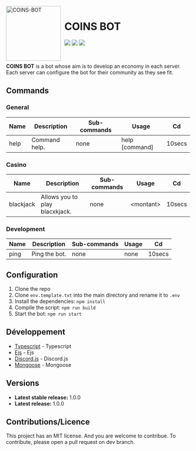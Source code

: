<img width="150" height="150" align="left" style="float: left; margin: 0 10px 0 0;" alt="COINS-BOT" src="https://cdn.discordapp.com/attachments/1147245363447734292/1157759929910820865/coinsbot.png?ex=6519c775&is=651875f5&hm=503cd8205c4ed0fbdf2e2a53de0074b48fdd97477641d8d3f60b21937dc2c9ef&">

# COINS BOT

[![](https://img.shields.io/discord/1071891755911368806.svg?logo=discord&colorB=7289DA)](https://discord.gg/TrG3efTzWW)
[![](https://img.shields.io/badge/discord.js-v14.0.0-blue.svg?logo=npm)](https://discord.js.org/)
[![](https://img.shields.io/badge/nodejs-16.6.0-green.svg)](https://www.nodejs.org)


<br>

**COINS BOT** is a bot whose aim is to develop an economy in each server. Each server can configure the bot for their community as they see fit.

## Commands

### General

| Name          | Description                                                             | Sub-commands                | Usage                         | Cd     |
| ------------- | ----------------------------------------------------------------------- | --------------------------- | ----------------------------- | ------ |
| help          | Command help.                                                           | none                        | help [command]                | 10secs |

### Casino

| Name          | Description                          | Sub-commands                | Usage                 | Cd     |
| ------------- | ------------------------------------ | --------------------------- | --------------------- | ------ |
| blackjack     | Allows you to play blacxkjack.       | none                        | \<montant>            | 10secs |


### Development

| Name          | Description                          | Sub-commands                | Usage                 | Cd     |
| ------------- | ------------------------------------ | --------------------------- | --------------------- | ------ |
| ping          | Ping the bot.                        | none                        | none                  | 10secs |

## Configuration

1. Clone the repo
2. Clone `env.template.txt` into the main directory and rename it to `.env`
3. Install the dependencies: `npm install`
4. Compile the script: `npm run build`
5. Start the bot: `npm run start`

## Développement

* [Typescript](#) - Typescript
* [Ejs](#) - Ejs
* [Discord.js](https://discord.js.org) - Discord.js
* [Mongoose](https://mongodb.com) - Mongoose

## Versions
* **Latest stable release:** 1.0.0
* **Latest release:** 1.0.0

## Contributions/Licence

This project has an MIT license. And you are welcome to contribue. To contribute, please open a pull request on dev branch.
